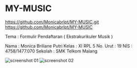 # MY-MUSIC

https://github.com/Monicabrlpt/MY-MUSIC.git
https://github.com/Monicabrlpt/MY-MUSIC

Tema : Formulir Pendaftaran ( Ekstrakurikuler Musik )

Nama      : Monica Briliane Putri
Kelas     : XI RPL 5
No. Urut  : 19
NIS       : 4758/1477.070
Sekolah   : SMK Telkom Malang

![screenshot 01](https://cloud.githubusercontent.com/assets/22133379/18734720/42800604-8002-11e6-8feb-c4f5a6d25044.png)
![screenshot 02](https://cloud.githubusercontent.com/assets/22133379/18734721/42852daa-8002-11e6-9964-aa0b5aaa930b.png)
